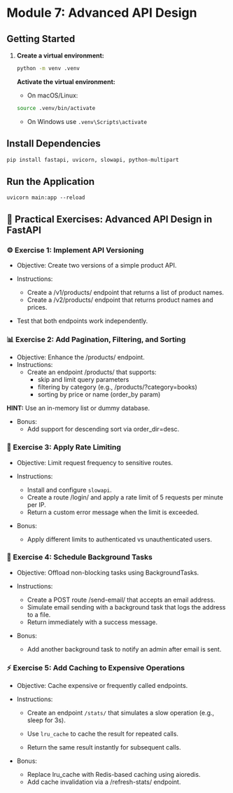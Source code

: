 # Module 7: Advanced API Design

## Getting Started
1. **Create a virtual environment:**
    ```bash
    python -m venv .venv
    ```
    
    **Activate the virtual environment:**
    - On macOS/Linux:
    ```bash
    source .venv/bin/activate  
    ```
    - On Windows use `.venv\Scripts\activate`
    

## Install Dependencies
   ```bash
   pip install fastapi, uvicorn, slowapi, python-multipart
   ```      

## Run the Application
   ```
   uvicorn main:app --reload
   ```


## 🧪 Practical Exercises: Advanced API Design in FastAPI

### ⚙️ Exercise 1: Implement API Versioning
- Objective: Create two versions of a simple product API.

- Instructions:
  - Create a /v1/products/ endpoint that returns a list of product names.
  - Create a /v2/products/ endpoint that returns product names and prices.
- Test that both endpoints work independently.



### 📊 Exercise 2: Add Pagination, Filtering, and Sorting
- Objective: Enhance the /products/ endpoint.
- Instructions:
  - Create an endpoint /products/ that supports:
    - skip and limit query parameters
    - filtering by category (e.g., /products/?category=books)
    - sorting by price or name (order_by param)

**HINT:** Use an in-memory list or dummy database.

- Bonus:
  - Add support for descending sort via order_dir=desc.

### 🚦 Exercise 3: Apply Rate Limiting
- Objective: Limit request frequency to sensitive routes.
- Instructions:
  - Install and configure `slowapi`.
  - Create a route /login/ and apply a rate limit of 5 requests per minute per IP.
  - Return a custom error message when the limit is exceeded.

- Bonus:
    - Apply different limits to authenticated vs unauthenticated users.

### 🧵 Exercise 4: Schedule Background Tasks
- Objective: Offload non-blocking tasks using BackgroundTasks.
- Instructions:
    - Create a POST route /send-email/ that accepts an email address.
    - Simulate email sending with a background task that logs the address to a file.
    - Return immediately with a success message.

- Bonus:
  - Add another background task to notify an admin after email is sent.

### ⚡ Exercise 5: Add Caching to Expensive Operations
- Objective: Cache expensive or frequently called endpoints.
- Instructions:
  - Create an endpoint `/stats/` that simulates a slow operation (e.g., sleep for 3s).
  - Use `lru_cache` to cache the result for repeated calls.

  - Return the same result instantly for subsequent calls.

- Bonus:
  - Replace lru_cache with Redis-based caching using aioredis.
  - Add cache invalidation via a /refresh-stats/ endpoint.
